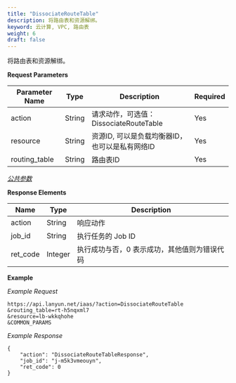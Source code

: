 ```yaml
---
title: "DissociateRouteTable"
description: 将路由表和资源解绑。
keyword: 云计算, VPC, 路由表
weight: 6
draft: false
---
```


将路由表和资源解绑。

**Request Parameters**

| Parameter Name | Type | Description | Required |
| --- | --- | --- | --- |
| action | String | 请求动作，可选值：DissociateRouteTable | Yes |
| resource | String | 资源ID, 可以是负载均衡器ID，也可以是私有网络ID | Yes |
| routing_table | String | 路由表ID | Yes |

[_公共参数_](../../get_api/parameters/)

**Response Elements**

| Name | Type | Description |
| --- | --- | --- |
| action | String | 响应动作 |
| job_id | String | 执行任务的 Job ID |
| ret_code | Integer | 执行成功与否，0 表示成功，其他值则为错误代码 |

**Example**

_Example Request_

```
https://api.lanyun.net/iaas/?action=DissociateRouteTable
&routing_table=rt-h5nqxml7
&resource=lb-wkkqhohe
&COMMON_PARAMS
```
_Example Response_

```
{
	"action": "DissociateRouteTableResponse",
	"job_id": "j-m5k3vmeouyn",
	"ret_code": 0
}
```
